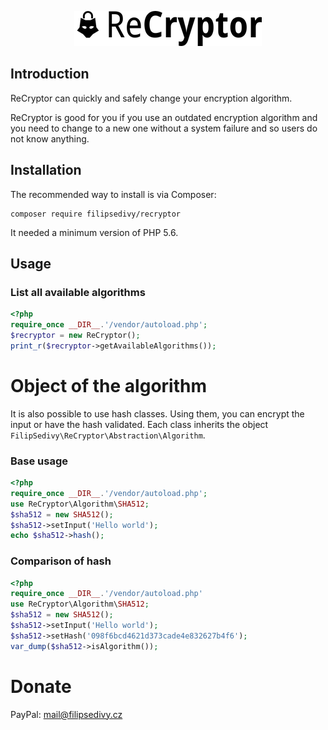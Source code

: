 <p align="center">
<img src=".ReCryptor/images/logo_small.png">
</p>

Introduction
------------

ReCryptor can quickly and safely change your encryption algorithm.

ReCryptor is good for you if you use an outdated encryption algorithm and you need to change to a new one without a system failure and so users do not know anything.

Installation
------------


The recommended way to install is via Composer:

```
composer require filipsedivy/recryptor
```

It needed a minimum version of PHP 5.6.

Usage
-----

### List all available algorithms

```php
<?php
require_once __DIR__.'/vendor/autoload.php';
$recryptor = new ReCryptor();
print_r($recryptor->getAvailableAlgorithms());
```

Object of the algorithm
=======================

It is also possible to use hash classes. Using them, you can encrypt the input or have the hash validated. Each class inherits the object `FilipSedivy\ReCryptor\Abstraction\Algorithm`.
### Base usage

```php
<?php
require_once __DIR__.'/vendor/autoload.php';
use ReCryptor\Algorithm\SHA512;
$sha512 = new SHA512();
$sha512->setInput('Hello world');
echo $sha512->hash();
```

### Comparison of hash

```php
<?php
require_once __DIR__.'/vendor/autoload.php'
use ReCryptor\Algorithm\SHA512;
$sha512 = new SHA512();
$sha512->setInput('Hello world');
$sha512->setHash('098f6bcd4621d373cade4e832627b4f6');
var_dump($sha512->isAlgorithm());
```

Donate
======
PayPal: mail@filipsedivy.cz
